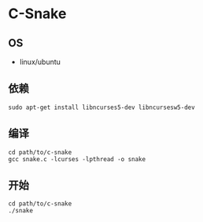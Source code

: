 # C-Snake

## OS
- linux/ubuntu

## 依赖
```shell
sudo apt-get install libncurses5-dev libncursesw5-dev
```

## 编译
```shell
cd path/to/c-snake
gcc snake.c -lcurses -lpthread -o snake
```

## 开始
```shell
cd path/to/c-snake
./snake
```

